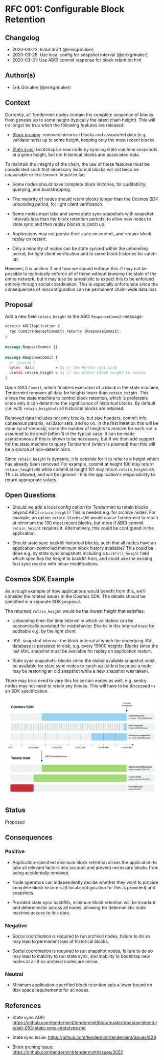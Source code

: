 # RFC 001: Configurable Block Retention

## Changelog

- 2020-03-23: Initial draft (@erikgrinaker)
- 2020-03-25: Use local config for snapshot interval (@erikgrinaker)
- 2020-03-31: Use ABCI commit response for block retention hint

## Author(s)

- Erik Grinaker (@erikgrinaker)

## Context

Currently, all Tendermint nodes contain the complete sequence of blocks from genesis up to some height (typically the latest chain height). This will no longer be true when the following features are released:

* [Block pruning](https://github.com/tendermint/tendermint/issues/3652): removes historical blocks and associated data (e.g. validator sets) up to some height, keeping only the most recent blocks.

* [State sync](https://github.com/tendermint/tendermint/issues/828): bootstraps a new node by syncing state machine snapshots at a given height, but not historical blocks and associated data.

To maintain the integrity of the chain, the use of these features must be coordinated such that necessary historical blocks will not become unavailable or lost forever. In particular:

* Some nodes should have complete block histories, for auditability, querying, and bootstrapping.

* The majority of nodes should retain blocks longer than the Cosmos SDK unbonding period, for light client verification.

* Some nodes must take and serve state sync snapshots with snapshot intervals less than the block retention periods, to allow new nodes to state sync and then replay blocks to catch up.

* Applications may not persist their state on commit, and require block replay on restart.

* Only a minority of nodes can be state synced within the unbonding period, for light client verification and to serve block histories for catch-up.

However, it is unclear if and how we should enforce this. It may not be possible to technically enforce all of these without knowing the state of the entire network, but it may also be unrealistic to expect this to be enforced entirely through social coordination. This is especially unfortunate since the consequences of misconfiguration can be permanent chain-wide data loss.

## Proposal

Add a new field `retain_height` to the ABCI `ResponseCommit` message:

```proto
service ABCIApplication {
  rpc Commit(RequestCommit) returns (ResponseCommit);
}

message RequestCommit {}

message ResponseCommit {
  // reserve 1
  bytes  data          = 2; // the Merkle root hash
  uint64 retain_height = 3; // the oldest block height to retain
}
```

Upon ABCI `Commit`, which finalizes execution of a block in the state machine, Tendermint removes all data for heights lower than `retain_height`. This allows the state machine to control block retention, which is preferable since only it can determine the significance of historical blocks. By default (i.e. with `retain_height=0`) all historical blocks are retained.

Removed data includes not only blocks, but also headers, commit info, consensus params, validator sets, and so on. In the first iteration this will be done synchronously, since the number of heights to remove for each run is assumed to be small (often 1) in the typical case. It can be made asynchronous if this is shown to be necessary, but if we then add support for the state machine to query Tendermint (which is planned) then this will be a source of non-determinism.

Since `retain_height` is dynamic, it is possible for it to refer to a height which has already been removed. For example, commit at height 100 may return `retain_height=90` while commit at height 101 may return `retain_height=80`. This is allowed, and will be ignored - it is the application's responsibility to return appropriate values.

## Open Questions

* Should we add a local config option for Tendermint to retain blocks beyond ABCI `retain_height`? This is needed e.g. for archive nodes. For example, an option `retain_blocks=100` would cause Tendermint to retain at minimum the 100 most recent blocks, but more if ABCI commit `retain_height` requires it. Alternatively, this could be configured in the application.

* Should state sync backfill historical blocks, such that all nodes have an application-controlled minimum block history available? This could be done e.g. by state sync snapshots including a `backfill_height` field which specifies the height to backfill from, and could use the existing fast sync reactor with minor modifications.

## Cosmos SDK Example

As a rough example of how applications would benefit from this, we'll consider the related issues in the Cosmos SDK. The details should be specified in a separate SDK proposal.

The returned `retain_height` would be the lowest height that satisfies:

* Unbonding time: the time interval in which validators can be economically punished for misbehavior. Blocks in this interval must be auditable e.g. by the light client.

* IAVL snapshot interval: the block interval at which the underlying IAVL database is persisted to disk, e.g. every 10000 heights. Blocks since the last IAVL snapshot must be available for replay on application restart.

* State sync snapshots: blocks since the _oldest_ available snapshot must be available for state sync nodes to catch up (oldest because a node may be restoring an old snapshot while a new snapshot was taken).

There may be a need to vary this for certain nodes as well, e.g. sentry nodes may not need to retain any blocks. This will have to be discussed in an SDK specification.

![Cosmos SDK block retention diagram](images/block-retention.png)

## Status

Proposed

## Consequences

### Positive

* Application-specified minimum block retention allows the application to take all relevant factors into account and prevent necessary blocks from being accidentally removed.

* Node operators can independently decide whether they want to provide complete block histories (if local configuration for this is provided) and snapshots.

* Provided state sync backfills, minimum block retention will be invariant and deterministic across all nodes, allowing for deterministic state machine access to this data.

### Negative

* Social coordination is required to run archival nodes, failure to do so may lead to permanent loss of historical blocks.

* Social coordination is required to run snapshot nodes, failure to do so may lead to inability to run state sync, and inability to bootstrap new nodes at all if no archival nodes are online.

### Neutral

* Minimum application-specified block retention sets a lower bound on disk space requirements for all nodes.

## References

- State sync ADR: https://github.com/tendermint/tendermint/blob/master/docs/architecture/adr-053-state-sync-prototype.md

- State sync issue: https://github.com/tendermint/tendermint/issues/828

- Block pruning issue: https://github.com/tendermint/tendermint/issues/3652
